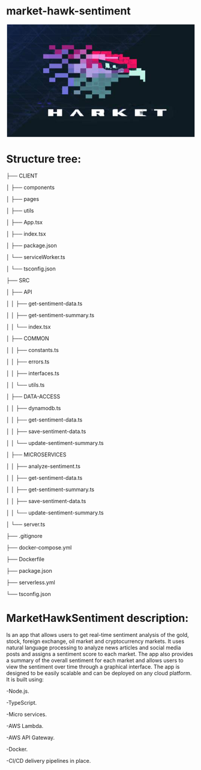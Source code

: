 # market-hawk-sentiment
  
<p align="center">
  
  <img src="hawk1.jpg" width="500" height="300">
  
</p>

# Structure tree:

├── CLIENT

│   ├── components

│   ├── pages

│   ├── utils

│   ├── App.tsx

│   ├── index.tsx

│   ├── package.json

│   └── serviceWorker.ts

│   └── tsconfig.json

├── SRC

│   ├── API

│   │   ├── get-sentiment-data.ts

│   │   ├── get-sentiment-summary.ts

│   │   └── index.tsx

│   ├── COMMON

│   │   ├── constants.ts

│   │   ├── errors.ts

│   │   ├── interfaces.ts

│   │   └── utils.ts

│   ├── DATA-ACCESS

│   │   ├── dynamodb.ts

│   │   ├── get-sentiment-data.ts

│   │   ├── save-sentiment-data.ts

│   │   └── update-sentiment-summary.ts

│   ├── MICROSERVICES

│   │   ├── analyze-sentiment.ts

│   │   ├── get-sentiment-data.ts

│   │   ├── get-sentiment-summary.ts

│   │   ├── save-sentiment-data.ts

│   │   └── update-sentiment-summary.ts

│   └── server.ts

├── .gitignore

├── docker-compose.yml

├── Dockerfile

├── package.json

├── serverless.yml

└── tsconfig.json



# MarketHawkSentiment description:

Is an app that allows users to get real-time sentiment analysis of the gold, stock, foreign exchange, oil market and cryptocurrency markets. It uses natural language processing to analyze news articles and social media posts and assigns a sentiment score to each market. The app also provides a summary of the overall sentiment for each market and allows users to view the sentiment over time through a graphical interface. The app is designed to be easily scalable and can be deployed on any cloud platform. It is built using:

-Node.js.

-TypeScript.

-Micro services.

-AWS Lambda.

-AWS API Gateway.

-Docker.

-CI/CD delivery pipelines in place.
